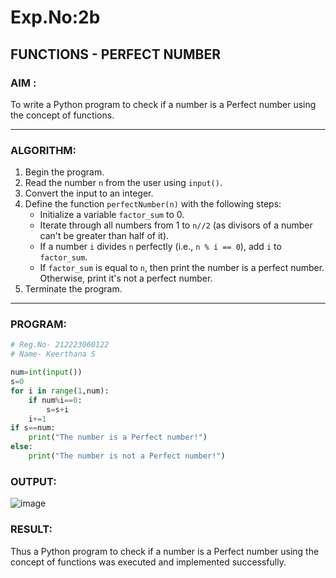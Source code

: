 # Exp.No:2b  
## FUNCTIONS - PERFECT NUMBER

### AIM :
To write a Python program to check if a number is a Perfect number using the concept of functions.

---

### ALGORITHM:

1. Begin the program.  
2. Read the number `n` from the user using `input()`.  
3. Convert the input to an integer.  
4. Define the function `perfectNumber(n)` with the following steps:  
    - Initialize a variable `factor_sum` to 0.  
    - Iterate through all numbers from 1 to `n//2` (as divisors of a number can't be greater than half of it).  
    - If a number `i` divides `n` perfectly (i.e., `n % i == 0`), add `i` to `factor_sum`.  
    - If `factor_sum` is equal to `n`, then print the number is a perfect number. Otherwise, print it's not a perfect number.  
5. Terminate the program.

---

### PROGRAM:
```python
# Reg.No- 212223060122
# Name- Keerthana S

num=int(input())
s=0
for i in range(1,num):
    if num%i==0:
        s=s+i
    i+=1
if s==num:
    print("The number is a Perfect number!")
else:
    print("The number is not a Perfect number!")


```
### OUTPUT:

![image](https://github.com/user-attachments/assets/986c55ae-28cd-4f4e-aec2-44467ca87352)

### RESULT:

Thus a Python program to check if a number is a Perfect number using the concept of functions was executed and implemented successfully.

